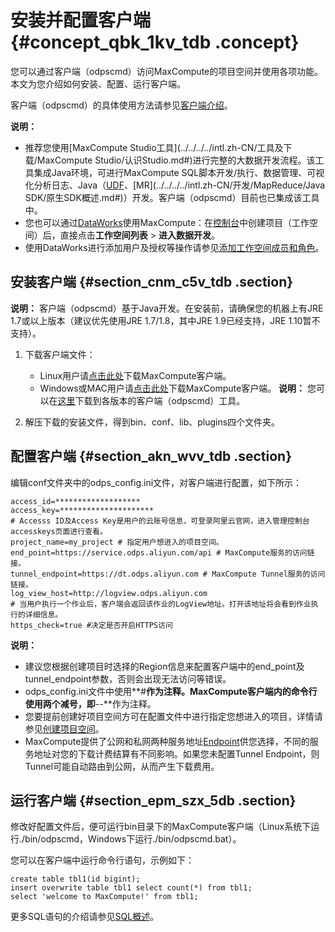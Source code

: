 # 安装并配置客户端 {#concept_qbk_1kv_tdb .concept}

您可以通过客户端（odpscmd）访问MaxCompute的项目空间并使用各项功能。本文为您介绍如何安装、配置、运行客户端。

客户端（odpscmd）的具体使用方法请参见[客户端介绍](../../../../intl.zh-CN/工具及下载/客户端.md)。

**说明：** 

-   推荐您使用[MaxCompute Studio工具](../../../../intl.zh-CN/工具及下载/MaxCompute Studio/认识Studio.md#)进行完整的大数据开发流程。该工具集成Java环境，可进行MaxCompute SQL脚本开发/执行、数据管理、可视化分析日志、Java（[UDF](../../../../intl.zh-CN/开发/SQL及函数/UDF/UDF概述.md#)、[MR](../../../../intl.zh-CN/开发/MapReduce/Java SDK/原生SDK概述.md#)）开发。客户端（odpscmd）目前也已集成该工具中。
-   您也可以通过[DataWorks](../../../../intl.zh-CN/产品简介/产品概述.md#)使用MaxCompute：在[控制台](../../../../intl.zh-CN/准备工作/管理员使用云账号/创建工作空间.md#)中创建项目（工作空间）后，直接点击**工作空间列表** \> **进入数据开发**。
-   使用DataWorks进行添加用户及授权等操作请参见[添加工作空间成员和角色](../../../../intl.zh-CN/准备工作/管理员使用云账号/添加工作空间成员和角色.md#)。

## 安装客户端 {#section_cnm_c5v_tdb .section}

**说明：** 客户端（odpscmd）基于Java开发。在安装前，请确保您的机器上有JRE 1.7或以上版本（建议优先使用JRE 1.7/1.8，其中JRE 1.9已经支持，JRE 1.10暂不支持）。

1.  下载客户端文件：

    -   Linux用户请[点击此处](http://docs-aliyun.cn-hangzhou.oss.aliyun-inc.com/assets/attach/119096/cn_zh/1557995455961/odpscmd_public.zip)下载MaxCompute客户端。
    -   Windows或MAC用户请[点击此处](http://docs-aliyun.cn-hangzhou.oss.aliyun-inc.com/assets/attach/119096/cn_zh/1557995455961/odpscmd_public.zip)下载MaxCompute客户端。
    **说明：** 您可以在[这里](http://docs-aliyun.cn-hangzhou.oss.aliyun-inc.com/assets/attach/119096/cn_zh/1557995455961/odpscmd_public.zip)下载到各版本的客户端（odpscmd）工具。

2.  解压下载的安装文件，得到bin、conf、lib、plugins四个文件夹。

## 配置客户端 {#section_akn_wvv_tdb .section}

编辑conf文件夹中的odps\_config.ini文件，对客户端进行配置，如下所示：

```
access_id=*******************
access_key=********************* 
# Accesss ID及Access Key是用户的云账号信息，可登录阿里云官网，进入管理控制台accesskeys页面进行查看。
project_name=my_project # 指定用户想进入的项目空间。
end_point=https://service.odps.aliyun.com/api # MaxCompute服务的访问链接。
tunnel_endpoint=https://dt.odps.aliyun.com # MaxCompute Tunnel服务的访问链接。
log_view_host=http://logview.odps.aliyun.com 
# 当用户执行一个作业后，客户端会返回该作业的LogView地址。打开该地址将会看到作业执行的详细信息。
https_check=true #决定是否开启HTTPS访问
```

**说明：** 

-   建议您根据创建项目时选择的Region信息来配置客户端中的end\_point及tunnel\_endpoint参数，否则会出现无法访问等错误。
-   odps\_config.ini文件中使用**\#**作为注释。MaxCompute客户端内的命令行使用两个减号，即**--**作为注释。
-   您要提前创建好项目空间方可在配置文件中进行指定您想进入的项目，详情请参见[创建项目空间](intl.zh-CN/准备工作/创建项目.md)。
-   MaxCompute提供了公网和私网两种服务地址[Endpoint](intl.zh-CN/准备工作/配置Endpoint.md#)供您选择，不同的服务地址对您的下载计费结算有不同影响。如果您未配置Tunnel Endpoint，则Tunnel可能自动路由到公网，从而产生下载费用。

## 运行客户端 {#section_epm_szx_5db .section}

修改好配置文件后，便可运行bin目录下的MaxCompute客户端（Linux系统下运行./bin/odpscmd，Windows下运行./bin/odpscmd.bat）。

您可以在客户端中运行命令行语句，示例如下：

```
create table tbl1(id bigint);
insert overwrite table tbl1 select count(*) from tbl1;
select 'welcome to MaxCompute!' from tbl1;
```

更多SQL语句的介绍请参见[SQL概述](../../../../intl.zh-CN/开发/SQL及函数/SQL概述.md)。

